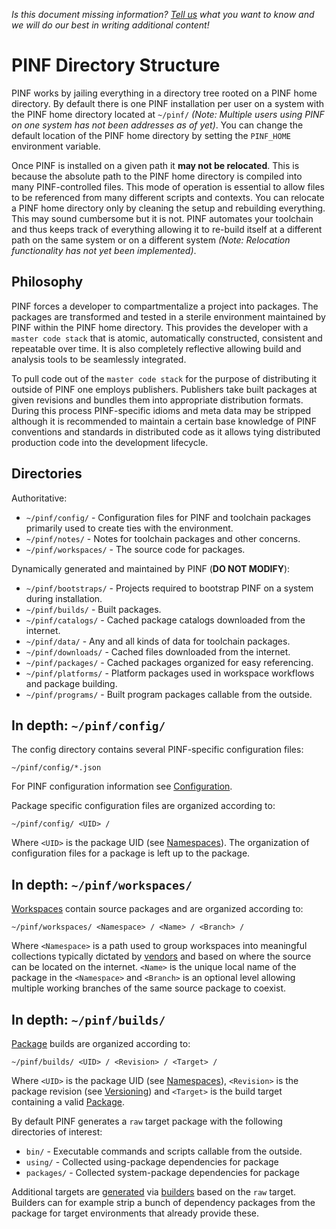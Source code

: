 *Is this document missing information? [Tell us](http://groups.google.com/group/pinf-dev) what you want to know and we will do our best in writing additional content!*

PINF Directory Structure
========================

PINF works by jailing everything in a directory tree rooted on a PINF home directory. By default there is one
PINF installation per user on a system with the PINF home directory located at `~/pinf/` *(Note: Multiple users using PINF on one system has
not been addresses as of yet)*. You can change the default location of the PINF home directory by setting the
`PINF_HOME` environment variable.

Once PINF is installed on a given path it **may not be relocated**. This is because the absolute path to the PINF home directory is
compiled into many PINF-controlled files. This mode of operation is essential to allow files to be referenced
from many different scripts and contexts. You can relocate a PINF home directory only by cleaning the setup and rebuilding everything. This may
sound cumbersome but it is not. PINF automates your toolchain and thus keeps track of everything allowing it to re-build itself at
a different path on the same system or on a different system *(Note: Relocation functionality has not yet been implemented)*.


Philosophy
----------

PINF forces a developer to compartmentalize a project into packages. The packages are transformed and tested
in a sterile environment maintained by PINF within the PINF home directory. This provides the developer with a
`master code stack` that is atomic, automatically constructed, consistent and repeatable over time. It is also completely reflective
allowing build and analysis tools to be seamlessly integrated.

To pull code out of the `master code stack` for the purpose of distributing it outside of PINF one employs publishers. Publishers take built
packages at given revisions and bundles them into appropriate distribution formats. During this process PINF-specific idioms and meta data may
be stripped although it is recommended to maintain a certain base knowledge of PINF conventions and standards in distributed code as it allows tying distributed production code into the development lifecycle.


Directories
-----------

Authoritative:

  * `~/pinf/config/` - Configuration files for PINF and toolchain packages primarily used to create ties with the environment.
  * `~/pinf/notes/` - Notes for toolchain packages and other concerns.
  * `~/pinf/workspaces/` - The source code for packages.

Dynamically generated and maintained by PINF (**DO NOT MODIFY**):

  * `~/pinf/bootstraps/` - Projects required to bootstrap PINF on a system during installation.
  * `~/pinf/builds/` - Built packages.
  * `~/pinf/catalogs/` - Cached package catalogs downloaded from the internet.
  * `~/pinf/data/` - Any and all kinds of data for toolchain packages.
  * `~/pinf/downloads/` - Cached files downloaded from the internet.
  * `~/pinf/packages/` - Cached packages organized for easy referencing.
  * `~/pinf/platforms/` - Platform packages used in workspace workflows and package building.
  * `~/pinf/programs/` - Built program packages callable from the outside.


In depth: `~/pinf/config/`
--------------------------

The config directory contains several PINF-specific configuration files:

    ~/pinf/config/*.json

For PINF configuration information see [Configuration](http://github.com/cadorn/pinf/blob/master/docs/Configuration.md).

Package specific configuration files are organized according to:

	~/pinf/config/ <UID> /

Where `<UID>` is the package UID (see [Namespaces](http://github.com/cadorn/pinf/blob/master/docs/Namespaces.md)). The organization
of configuration files for a package is left up to the package.


In depth: `~/pinf/workspaces/`
--------------------------

[Workspaces](http://github.com/cadorn/pinf/blob/master/docs/Workspaces.md) contain source packages and are organized according to:

	~/pinf/workspaces/ <Namespace> / <Name> / <Branch> /

Where `<Namespace>` is a path used to group workspaces into meaningful collections typically dictated by
[vendors](http://github.com/cadorn/pinf/blob/master/docs/Vendors.md) and based on where the source can be located on the internet.
`<Name>` is the unique local name of the package in the `<Namespace>` and `<Branch>` is an optional level allowing multiple working branches
of the same source package to coexist.


In depth: `~/pinf/builds/`
--------------------------

[Package](http://github.com/cadorn/pinf/blob/master/docs/Packages.md) builds are organized according to:

	~/pinf/builds/ <UID> / <Revision> / <Target> /

Where `<UID>` is the package UID (see [Namespaces](http://github.com/cadorn/pinf/blob/master/docs/Namespaces.md)),
`<Revision>` is the package revision (see [Versioning](http://github.com/cadorn/pinf/blob/master/docs/Versioning.md)) and
`<Target>` is the build target containing a valid [Package](http://github.com/cadorn/pinf/blob/master/docs/Packages.md).
	
By default PINF generates a `raw` target package with the following directories of interest:

  * `bin/` - Executable commands and scripts callable from the outside.
  * `using/` - Collected using-package dependencies for package
  * `packages/` - Collected system-package dependencies for package

Additional targets are [generated](http://github.com/cadorn/pinf/blob/master/docs/BuildFlow.md) via [builders](http://github.com/cadorn/pinf/blob/master/docs/Builders.md) based on the `raw` target. Builders can for example
strip a bunch of dependency packages from the package for target environments that already provide these.

